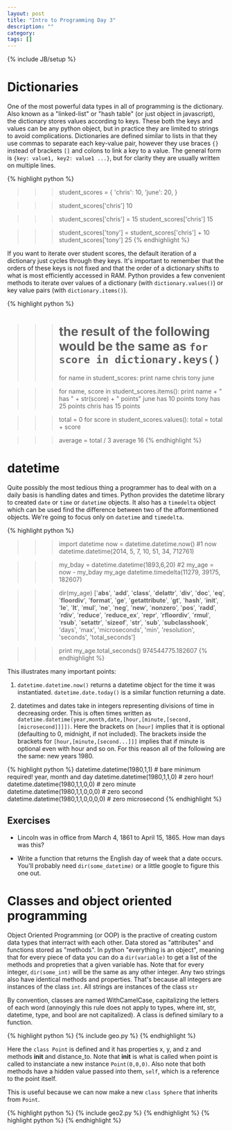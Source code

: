 ```yaml
---
layout: post
title: "Intro to Programming Day 3"
description: ""
category: 
tags: []
---
```

{% include JB/setup %}

# Dictionaries

One of the most powerful data types in all of programming is the dictionary. Also known as a "linked-list" or "hash table" (or just object in javascript), the dictionary stores values according to keys. These both the keys and values can be any python object, but in practice they are limited to strings to avoid complications. Dictionaries are defined similar to lists in that they use commas to separate each key-value pair, however they use braces `{}` instead of brackets `[]` and colons to link a key to a value. The general form is `{key: value1, key2: value1 ...}`, but for clarity they are usually written on multiple lines.

{% highlight python %}
>>> student_scores = {
        'chris': 10,
        'june': 20,
    }

>>> student_scores['chris']
10

>>> student_scores['chris'] = 15
>>> student_scores['chris']
15

>>> student_scores['tony'] = student_scores['chris'] + 10
>>> student_scores['tony']
25
{% endhighlight %}

If you want to iterate over student scores, the default iteration of a dictionary just cycles through they keys. It's important to remember that the orders of these keys is not fixed and that the order of a dictionary shifts to what is most efficiently accessed in RAM. Python provides a few convenient methods to iterate over values of a dictionary (with `dictionary.values()`) or key value pairs (with `dictionary.items()`).

{% highlight python %}
>>> # the result of the following would be the same as `for score in dictionary.keys()`
>>> for name in student_scores:
       print name
chris
tony
june

>>> for name, score in student_scores.items():
       print name + " has " + str(score) + " points"
june has 10 points
tony has 25 points
chris has 15 points

>>> total = 0
    for score in student_scores.values():
       total = total + score

>>> average = total / 3
>>> average
16
{% endhighlight %}

# datetime

Quite possibly the most tedious thing a programmer has to deal with on a daily basis is handling dates and times. Python provides the datetime library to created `date` or `time` or `datetime` objects. It also has a `timedelta` object which can be used find the difference between two of the afformentioned objects. We're going to focus only on `datetime` and `timedelta`.

{% highlight python %}
>>> import datetime
>>> now = datetime.datetime.now() #1
>>> now
datetime.datetime(2014, 5, 7, 10, 51, 34, 712761)

>>> my_bday = datetime.datetime(1893,6,20) #2
>>> my_age = now - my_bday
>>> my_age
datetime.timedelta(11279, 39175, 182607)

>>> dir(my_age)
['__abs__', '__add__', '__class__', '__delattr__', '__div__', '__doc__', '__eq__', '__floordiv__',
 '__format__', '__ge__', '__getattribute__', '__gt__', '__hash__', '__init__', '__le__', '__lt__',
 '__mul__', '__ne__', '__neg__', '__new__', '__nonzero__', '__pos__', '__radd__', '__rdiv__',
 '__reduce__', '__reduce_ex__', '__repr__', '__rfloordiv__', '__rmul__', '__rsub__', '__setattr__',
 '__sizeof__', '__str__', '__sub__', '__subclasshook__', 'days', 'max', 'microseconds', 'min',
 'resolution', 'seconds', 'total_seconds']

>>> print my_age.total_seconds()
974544775.182607
{% endhighlight %}

This illustrates many important points:

1) `datetime.datetime.now()` returns a datetime object for the time it was instantiated. `datetime.date.today()` is a similar function returning a date.

2) datetimes and dates take in integers representing divisions of time in decreasing order. This is often times written as `datetime.datetime(year,month,date,[hour,[minute,[second,[microsecond]]]])`. Here the brackets on `[hour]` implies that it is optional (defaulting to 0, midnight, if not included). The brackets inside the brackets for `[hour,[minute,[second...]]]` implies that if minute is optional even with hour and so on. For this reason all of the following are the same: new years 1980.

{% highlight python %}
datetime.datetime(1980,1,1)          # bare minimum required! year, month and day
datetime.datetime(1980,1,1,0)        # zero hour!
datetime.datetime(1980,1,1,0,0)      # zero minute
datetime.datetime(1980,1,1,0,0,0)    # zero second
datetime.datetime(1980,1,1,0,0,0,0)  # zero microsecond
{% endhighlight %}

## Exercises

* Lincoln was in office from March 4, 1861 to April 15, 1865. How man days was this?

* Write a function that returns the English day of week that a date occurs. You'll probably need `dir(some_datetime)` or a little google to figure this one out.

# Classes and object oriented programming

Object Oriented Programming (or OOP) is the practive of creating custom data types that interract with each other. Data stored as "attributes" and functions stored as "methods". In python "everything is an object", meaning that for every piece of data you can do a `dir(variable)` to get a list of the methods and propreties that a given variable has. Note that for every integer, `dir(some_int)` will be the same as any other integer. Any two strings also have identical methods and properties. That's because all integers are instances of the class `int`. All strings are instances of the class `str`

By convention, classes are named WithCamelCase, capitalizing the letters of each word (annoyingly this rule does not apply to types, where int, str, datetime, type, and bool are not capitalized). A class is defined similary to a function.

{% highlight python %}
{% include geo.py %}
{% endhighlight %}

Here the `class Point` is defined and it has properties x, y, and z and methods __init__ and distance_to. Note that __init__ is what is called when point is called to instanciate a new instance `Point(0,0,0)`. Also note that both methods have a hidden value passed into them, `self`, which is a reference to the point itself.

This is useful because we can now make a new `class Sphere` that inherits from `Point`.

{% highlight python %}
{% include geo2.py %}
{% endhighlight %}
{% highlight python %}
{% endhighlight %}
